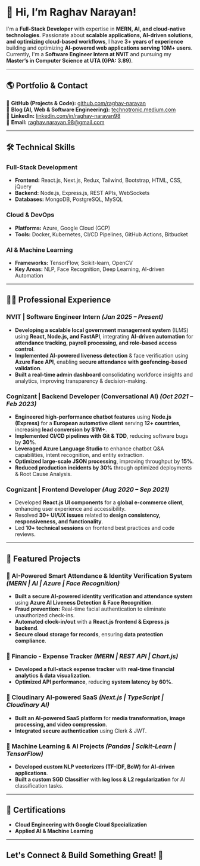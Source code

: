 # **👋 Hi, I’m Raghav Narayan!**  

I'm a **Full-Stack Developer** with expertise in **MERN, AI, and cloud-native technologies**. Passionate about **scalable applications, AI-driven solutions, and optimizing cloud-based workflows**, I have **3+ years of experience** building and optimizing **AI-powered web applications serving 10M+ users**. Currently, I'm a **Software Engineer Intern at NVIT** and pursuing my **Master’s in Computer Science at UTA (GPA: 3.89)**. 
  
---

## **🌎 Portfolio & Contact**  

📂 **GitHub (Projects & Code):** [github.com/raghav-narayan](https://github.com/raghav-narayan)  
📝 **Blog (AI, Web & Software Engineering):** [technotronic.medium.com](https://technotronic.medium.com/)   
💼 **LinkedIn:** [linkedin.com/in/raghav-narayan98](https://www.linkedin.com/in/raghav-narayan98)  
📩 **Email:** [raghav.narayan.98@gmail.com](mailto:raghav.narayan.98@gmail.com)  

---

## **🛠️ Technical Skills**  

### **Full-Stack Development**  
- **Frontend:** React.js, Next.js, Redux, Tailwind, Bootstrap, HTML, CSS, jQuery  
- **Backend:** Node.js, Express.js, REST APIs, WebSockets  
- **Databases:** MongoDB, PostgreSQL, MySQL  

### **Cloud & DevOps**  
- **Platforms:** Azure, Google Cloud (GCP)  
- **Tools:** Docker, Kubernetes, CI/CD Pipelines, GitHub Actions, Bitbucket  

### **AI & Machine Learning**  
- **Frameworks:** TensorFlow, Scikit-learn, OpenCV  
- **Key Areas:** NLP, Face Recognition, Deep Learning, AI-driven Automation  

---

## **👨‍💻 Professional Experience**  

### **NVIT | Software Engineer Intern** *(Jan 2025 – Present)*  
- **Developing a scalable local government management system** (ILMS) using **React, Node.js, and FastAPI**, integrating **AI-driven automation** for **attendance tracking, payroll processing, and role-based access control**.  
- **Implemented AI-powered liveness detection** & face verification using **Azure Face API**, enabling **secure attendance with geofencing-based validation**.  
- **Built a real-time admin dashboard** consolidating workforce insights and analytics, improving transparency & decision-making.  

### **Cognizant | Backend Developer (Conversational AI)** *(Oct 2021 – Feb 2023)*  
- **Engineered high-performance chatbot features** using **Node.js (Express)** for a **European automotive client** serving **12+ countries**, increasing **lead conversion by $1M+**.  
- **Implemented CI/CD pipelines with Git & TDD**, reducing software bugs by **30%**.  
- **Leveraged Azure Language Studio** to enhance chatbot Q&A capabilities, intent recognition, and entity extraction.  
- **Optimized large-scale JSON processing**, improving throughput by **15%**.  
- **Reduced production incidents by 30%** through optimized deployments & Root Cause Analysis.  

### **Cognizant | Frontend Developer** *(Aug 2020 – Sep 2021)*  
- Developed **React.js UI components** for a **global e-commerce client**, enhancing user experience and accessibility.  
- Resolved **30+ UI/UX issues** related to **design consistency, responsiveness, and functionality**.  
- Led **10+ technical sessions** on frontend best practices and code reviews.  

---

## **🚀 Featured Projects**  

### **📌 AI-Powered Smart Attendance & Identity Verification System** *(MERN | AI | Azure | Face Recognition)*  
- **Built a secure AI-powered identity verification and attendance system** using **Azure AI Liveness Detection & Face Recognition**.  
- **Fraud prevention:** Real-time facial authentication to eliminate unauthorized check-ins.  
- **Automated clock-in/out** with a **React.js frontend & Express.js backend**.  
- **Secure cloud storage for records**, ensuring **data protection compliance**.  

### **📌 Financio - Expense Tracker** *(MERN | REST API | Chart.js)*  
- **Developed a full-stack expense tracker** with **real-time financial analytics & data visualization**.  
- **Optimized API performance**, reducing **system latency by 60%**.  

### **📌 Cloudinary AI-powered SaaS** *(Next.js | TypeScript | Cloudinary AI)*  
- **Built an AI-powered SaaS platform** for **media transformation, image processing, and video compression**.  
- **Integrated secure authentication** using Clerk & JWT.  

### **📌 Machine Learning & AI Projects** *(Pandas | Scikit-Learn | TensorFlow)*  
- **Developed custom NLP vectorizers (TF-IDF, BoW) for AI-driven applications**.  
- **Built a custom SGD Classifier** with **log loss & L2 regularization** for AI classification tasks.  

---

## **📜 Certifications**  

- **Cloud Engineering with Google Cloud Specialization**  
- **Applied AI & Machine Learning**  

---

## **Let's Connect & Build Something Great! 🚀**  
